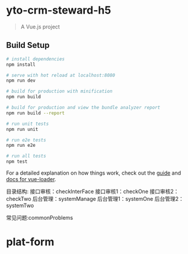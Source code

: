 # yto-crm-steward-h5

> A Vue.js project

## Build Setup

``` bash
# install dependencies
npm install

# serve with hot reload at localhost:8080
npm run dev

# build for production with minification
npm run build

# build for production and view the bundle analyzer report
npm run build --report

# run unit tests
npm run unit

# run e2e tests
npm run e2e

# run all tests
npm test
```

For a detailed explanation on how things work, check out the [guide](http://vuejs-templates.github.io/webpack/) and [docs for vue-loader](http://vuejs.github.io/vue-loader).

目录结构:
接口审核：checkInterFace
  接口审核1：checkOne
  接口审核2：checkTwo
后台管理：systemManage
  后台管理1：systemOne
  后台管理2：systemTwo

常见问题:commonProblems



# plat-form
